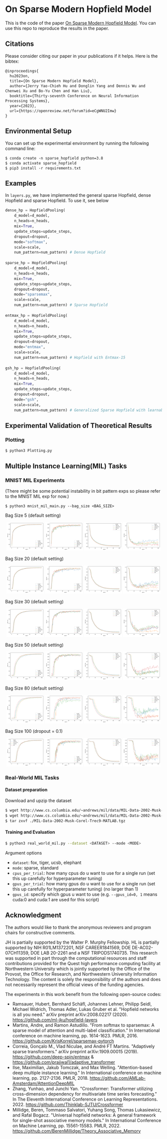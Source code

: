 # On Sparse Modern Hopfield Model
This is the code of the paper [On Sparse Modern Hopfield Model](https://arxiv.org/pdf/2309.12673.pdf). You can use this repo to reproduce the results in the paper.

## Citations
Please consider citing our paper in your publications if it helps. Here is the bibtex:

```
@inproceedings{
  hu2023on,
  title={On Sparse Modern Hopfield Model},
  author={Jerry Yao-Chieh Hu and Donglin Yang and Dennis Wu and Chenwei Xu and Bo-Yu Chen and Han Liu},
  booktitle={Thirty-seventh Conference on Neural Information Processing Systems},
  year={2023},
  url={https://openreview.net/forum?id=eCgWNU2Imw}
}
```

## Environmental Setup

You can set up the experimental environment by running the following command line:

```shell
$ conda create -n sparse_hopfield python=3.8
$ conda activate sparse_hopfield
$ pip3 install -r requirements.txt
```

## Examples

In ```layers.py```, we have implemented the general sparse Hopfield, dense Hopfield and sparse Hopfield.
To use it, see below

```python
dense_hp = HopfieldPooling(
    d_model=d_model,
    n_heads=n_heads,
    mix=True,
    update_steps=update_steps,
    dropout=dropout,
    mode="softmax",
    scale=scale,
    num_pattern=num_pattern) # Dense Hopfield

sparse_hp = HopfieldPooling(
    d_model=d_model,
    n_heads=n_heads,
    mix=True,
    update_steps=update_steps,
    dropout=dropout,
    mode="sparsemax",
    scale=scale,
    num_pattern=num_pattern) # Sparse Hopfield

entmax_hp = HopfieldPooling(
    d_model=d_model,
    n_heads=n_heads,
    mix=True,
    update_steps=update_steps,
    dropout=dropout,
    mode="entmax",
    scale=scale,
    num_pattern=num_pattern) # Hopfield with Entmax-15

gsh_hp = HopfieldPooling(
    d_model=d_model,
    n_heads=n_heads,
    mix=True,
    update_steps=update_steps,
    dropout=dropout,
    mode="gsh",
    scale=scale,
    num_pattern=num_pattern) # Generalized Sparse Hopfield with learnable alpha
```

## Experimental Validation of Theoretical Results

### Plotting

```shell
$ python3 Plotting.py
```

## Multiple Instance Learning(MIL) Tasks

### MNIST MIL Experiments

(There might be some potential instability in bit pattern exps so please refer to the MNIST MIL exp for now.)

```shell
$ python3 mnist_mil_main.py --bag_size <BAG_SIZE>
```

Bag Size 5 (default setting)
<p float="left">
<p align="middle">
  <img src="/imgs/train_acc_5.png" width="24%" />
  <img src="/imgs/test_acc_5.png" width="24%" /> 
  <img src="/imgs/train_loss_5.png" width="24%" />
  <img src="/imgs/test_loss_5.png" width="24%" />
</p>
</p>

Bag Size 20 (default setting)
<p float="left">
<p align="middle">
  <img src="/imgs/train_acc_20.png" width="24%" />
  <img src="/imgs/test_acc_20.png" width="24%" /> 
  <img src="/imgs/train_loss_20.png" width="24%" />
  <img src="/imgs/test_loss_20.png" width="24%" />
</p>
</p>

Bag Size 30 (default setting)
<p float="left">
<p align="middle">
  <img src="/imgs/train_acc_30.png" width="24%" />
  <img src="/imgs/test_acc_30.png" width="24%" /> 
  <img src="/imgs/train_loss_30.png" width="24%" />
  <img src="/imgs/test_loss_30.png" width="24%" />
</p>
</p>

Bag Size 50 (default setting)
<p float="left">
<p align="middle">
  <img src="/imgs/train_acc_50.png" width="24%" />
  <img src="/imgs/test_acc_50.png" width="24%" /> 
  <img src="/imgs/train_loss_50.png" width="24%" />
  <img src="/imgs/test_loss_50.png" width="24%" />
</p>
</p>

Bag Size 80 (default setting)
<p float="left">
<p align="middle">
  <img src="/imgs/train_acc_80.png" width="24%" />
  <img src="/imgs/test_acc_80.png" width="24%" /> 
  <img src="/imgs/train_loss_80.png" width="24%" />
  <img src="/imgs/test_loss_80.png" width="24%" />
</p>
</p>

Bag Size 100 (dropout = 0.1)
<p float="left">
<p align="middle">
  <img src="/imgs/train_acc_100.png" width="24%" />
  <img src="/imgs/test_acc_100.png" width="24%" /> 
  <img src="/imgs/train_loss_100.png" width="24%" />
  <img src="/imgs/test_loss_100.png" width="24%" />
</p>
</p>


### Real-World MIL Tasks

#### Dataset preparation

Download and upzip the dataset

```bash
$ wget http://www.cs.columbia.edu/~andrews/mil/data/MIL-Data-2002-Musk-Corel-Trec9-MATLAB.tgz 
$ wget http://www.cs.columbia.edu/~andrews/mil/data/MIL-Data-2002-Musk-Corel-Trec9-MATLAB.tgz 
$ tar zxvf ./MIL-Data-2002-Musk-Corel-Trec9-MATLAB.tgz 
```
#### Training and Evaluation

```bash
$ python3 real_world_mil.py --dataset <DATASET> --mode <MODE>
```

Argument options 
* `dataset`: fox, tiger, ucsb, elephant
* `mode`: sparse, standard
* `cpus_per_trial`: how many cpus do u want to use for a single run (set this up carefully for hyperparameter tuning)
* `gpus_per_trial`: how many gpus do u want to use for a single run (set this up carefully for hyperparameter tuning) (no larger than 1)
* `gpus_id`: specify which gpus u want to use (e.g. `--gpus_id=0, 1` means cuda:0 and cuda:1 are used for this script)


## Acknowledgment

The authors would like to thank the anonymous reviewers and program chairs for constructive comments.

JH is partially supported by the Walter P. Murphy Fellowship.
HL is partially supported by NIH R01LM1372201, NSF CAREER1841569, DOE DE-AC02-07CH11359, DOE LAB 20-2261 and a NSF TRIPODS1740735.
This research was supported in part through the computational resources and staff contributions provided for the Quest high performance computing facility at Northwestern University which is jointly supported by the Office of the Provost, the Office for Research, and Northwestern University Information Technology.
The content is solely the responsibility of the authors and does not necessarily represent the official
views of the funding agencies.

The experiments in this work benefit from the following open-source codes:
* Ramsauer, Hubert, Bernhard Schäfl, Johannes Lehner, Philipp Seidl, Michael Widrich, Thomas Adler, Lukas Gruber et al. "Hopfield networks is all you need." arXiv preprint arXiv:2008.02217 (2020). https://github.com/ml-jku/hopfield-layers
* Martins, Andre, and Ramon Astudillo. "From softmax to sparsemax: A sparse model of attention and multi-label classification." In International conference on machine learning, pp. 1614-1623. PMLR, 2016. https://github.com/KrisKorrel/sparsemax-pytorch
* Correia, Gonçalo M., Vlad Niculae, and André FT Martins. "Adaptively sparse transformers." arXiv preprint arXiv:1909.00015 (2019). https://github.com/deep-spin/entmax & https://github.com/prajjwal1/adaptive_transformer
* Ilse, Maximilian, Jakub Tomczak, and Max Welling. "Attention-based deep multiple instance learning." In International conference on machine learning, pp. 2127-2136. PMLR, 2018. https://github.com/AMLab-Amsterdam/AttentionDeepMIL
* Zhang, Yunhao, and Junchi Yan. "Crossformer: Transformer utilizing cross-dimension dependency for multivariate time series forecasting." In The Eleventh International Conference on Learning Representations. 2022. https://github.com/Thinklab-SJTU/Crossformer
* Millidge, Beren, Tommaso Salvatori, Yuhang Song, Thomas Lukasiewicz, and Rafal Bogacz. "Universal hopfield networks: A general framework for single-shot associative memory models." In International Conference on Machine Learning, pp. 15561-15583. PMLR, 2022. https://github.com/BerenMillidge/Theory_Associative_Memory
